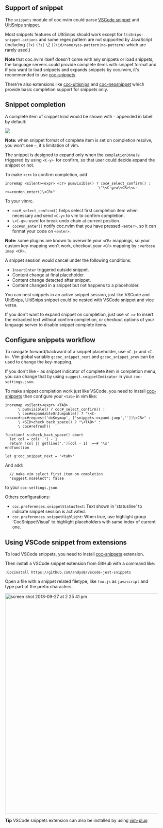 ## Support of snippet

The `snippets` module of coc.nvim could parse [VSCode snippet](https://code.visualstudio.com/docs/editor/userdefinedsnippets#_snippet-syntax) and [UltiSnips snippet](https://github.com/SirVer/ultisnips/blob/master/doc/UltiSnips.txt).

Most snippets features of UltiSnips should work except for `ltiSnips-snippet-actions` and some regex pattern are not supported by JavaScript (including `(?x)` `(?s)` `\Z` `(?(id/name)yes-pattern|no-pattern)` which are rarely used.)

**Note** that coc.nvim itself doesn't come with any snippets or load snippets, the language servers could provide complete items with snippet format and if you want to load snippets and expands snippets by coc.nvim, it's recommended to use [coc-snippets](https://github.com/neoclide/coc-snippets).

There're also extensions like [coc-ultisnips](https://www.npmjs.com/package/coc-ultisnips) and [coc-neosnippet](https://www.npmjs.com/package/coc-neosnippet) which provide basic completion support for snippets only.

## Snippet completion

A complete item of snippet kind would be shown with `~` appended in label by default:

![](https://user-images.githubusercontent.com/251450/42562999-b4eb9634-852f-11e8-9f61-bab2bc19db3f.png)

**Note:** when snippet format of complete item is set on completion resolve, you won't see `~`, it's limitation of vim.

The snippet is designed to expand only when the `completionDone` is triggered by using `<C-y> `for confirm, so that user could decide expand the snippet or not. 

To make `<cr>` to confirm completion, add

``` vim
inoremap <silent><expr> <cr> pumvisible() ? coc#_select_confirm() : 
                                           \"\<C-g>u\<CR>\<c-r>=coc#on_enter()\<CR>"
```
To your vimrc.

* `coc#_select_confirm()` helps select first completion item when necessary and send `<C-y>` to vim to confirm completion.
* `\<C-g>u` used for break undo chain at current position.
* `coc#on_enter()` notify coc.nvim that you have pressed `<enter>`, so it can format your code on `<enter>`.

**Note:** some plugins are known to overwrite your `<CR>` mappings, so your custom key-mapping won't work, checkout your `<CR>` mapping by `:verbose imap <CR>`. 

A snippet session would cancel under the following conditions:

* `InsertEnter` triggered outside snippet.
* Content change at final placeholder.
* Content change detected after snippet.
* Content changed in a snippet but not happens to a placeholder.

You can nest snippets in an active snippet session, just like VSCode and UltiSnips, UltiSnips snippet could be nested with VSCode snippet and vice versa.

If you don't want to expand snippet on completion, just use `<C-n>` to insert the extracted text without confirm completion, or checkout options of your language server to disable snippet complete items.

## Configure snippets workflow

To navigate forward/backward of a snippet placeholder, use `<C-j>` and `<C-k>`.
Vim global variable `g:coc_snippet_next` and `g:coc_snippet_prev` can be used to change the key-mapping.

If you don't like `~` as snippet indicator of complete item in completion menu, you can change that by using `suggest.snippetIndicator` in your `coc-settings.json`.

To make snippet completion work just like VSCode, you need to install [coc-snippets](https://github.com/neoclide/coc-snippets) then configure your `<tab>` in vim like:

``` vim
inoremap <silent><expr> <TAB>
      \ pumvisible() ? coc#_select_confirm() :
      \ coc#expandableOrJumpable() ? "\<C-r>=coc#rpc#request('doKeymap', ['snippets-expand-jump',''])\<CR>" :
      \ <SID>check_back_space() ? "\<TAB>" :
      \ coc#refresh()

function! s:check_back_space() abort
  let col = col('.') - 1
  return !col || getline('.')[col - 1]  =~# '\s'
endfunction

let g:coc_snippet_next = '<tab>'
```

And add:

``` jsonc
  // make vim select first item on completion
  "suggest.noselect": false
```
to your `coc-settings.json`.

Others configurations:

- `coc.preferences.snippetStatusText`: Text shown in 'statusline' to indicate snippet session is activated.
- `coc.preferences.snippetHighlight`: When true, use highlight group 'CocSnippetVisual' to highlight placeholders with same index of current one.

## Using VSCode snippet from extensions

To load VSCode snippets, you need to install [coc-snippets](https://github.com/neoclide/coc-snippets) extension.

Then install a VSCode snippet extension from GitHub with a command like:

```
:CocInstall https://github.com/andys8/vscode-jest-snippets
```

Open a file with a snippet related filetype, like `foo.js` as `javascript` and type part of the prefix characters.

<img width="724" alt="screen shot 2018-09-27 at 2 25 41 pm" src="https://user-images.githubusercontent.com/251450/46127038-edadb280-c261-11e8-8e94-957b6d62c9a9.png">

**Tip** VSCode snippets extension can also be installed by using [vim-plug](https://github.com/junegunn/vim-plug)
